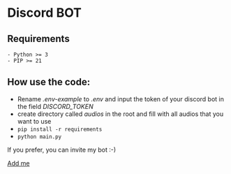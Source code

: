 # Discord BOT


## Requirements
    - Python >= 3
    - PIP >= 21

## How use the code:
 - Rename *.env-example* to *.env* and input the token of your discord bot in the field *DISCORD_TOKEN*
 - create directory called *audios* in the root and fill with all audios that you want to use
 - `pip install -r requirements`
 - `python main.py`



If you prefer, you can invite my bot :-)

[Add me](https://discordapp.com/oauth2/authorize?client_id=939959067915477103&scope=bot&permissions=3148800)